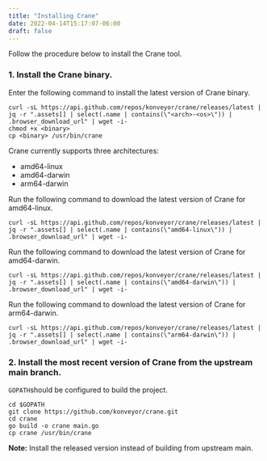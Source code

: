 ```yaml
---
title: "Installing Crane"
date: 2022-04-14T15:17:07-06:00
draft: false
---
```

Follow the procedure below to install the Crane tool.

### 1. Install the Crane binary.

Enter the following command to install the latest version of Crane binary.
```
curl -sL https://api.github.com/repos/konveyor/crane/releases/latest |
jq -r ".assets[] | select(.name | contains(\"<arch>-<os>\")) | .browser_download_url" | wget -i-
chmod +x <binary>
cp <binary> /usr/bin/crane
```
Crane currently supports three architectures:
- amd64-linux
- amd64-darwin
- arm64-darwin

Run the following command to download the latest version of Crane for amd64-linux.
```
curl -sL https://api.github.com/repos/konveyor/crane/releases/latest |
jq -r ".assets[] | select(.name | contains(\"amd64-linux\")) |
.browser_download_url" | wget -i-
```
Run the following command to download the latest version of Crane for  amd64-darwin.
```
curl -sL https://api.github.com/repos/konveyor/crane/releases/latest |
jq -r ".assets[] | select(.name | contains(\"amd64-darwin\")) |
.browser_download_url" | wget -i-
```
Run the following command to download the latest version of Crane for  arm64-darwin.
```
curl -sL https://api.github.com/repos/konveyor/crane/releases/latest |
jq -r ".assets[] | select(.name | contains(\"arm64-darwin\")) |
.browser_download_url" | wget -i-
```
### 2. Install the most recent version of Crane from the upstream main branch.
`GOPATH`should be configured to build the project.
```
cd $GOPATH
git clone https://github.com/konveyor/crane.git
cd crane
go build -o crane main.go
cp crane /usr/bin/crane
```
**Note:** Install the released version instead of building from upstream main.
